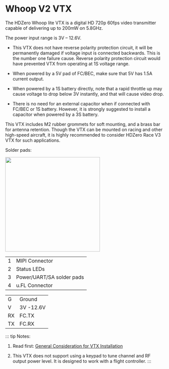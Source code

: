 # Whoop V2 VTX

The HDZero Whoop lite VTX is a digital HD 720p 60fps video transmitter capable of delivering up to 200mW on 5.8GHz.

The power input range is 3V – 12.6V.

- This VTX does not have reverse polarity protection circuit, it will be permanently damaged if voltage input is connected backwards. This is the number one failure cause. Reverse polarity protection circuit would have prevented VTX from operating at 1S voltage range.

- When powered by a 5V pad of FC/BEC, make sure that 5V has 1.5A current output.

- When powered by a 1S battery directly, note that a rapid throttle up may cause voltage to drop below 3V instantly, and that will cause video drop.

- There is no need for an external capacitor when if connected with FC/BEC or 1S battery. However, it is strongly suggested to install a capacitor when powered by a 3S battery.

This VTX includes M2 rubber grommets for soft mounting, and a brass bar for antenna retention. Though the VTX can be mounted on racing and other high-speed aircraft, it is highly recommended to consider HDZero Race V3 VTX for such applications.

Solder pads:

<img src="/media/image13.jpeg" id="image11" width="300">

<table id="table3">
<tr>
<td>1</td>
<td>MIPI Connector</td>
</tr>
<tr>
<td>2</td>
<td>Status LEDs</td>
</tr>
<tr>
<td>3</td>
<td>Power/UART/SA solder pads</td>
</tr>
<tr>
<td>4</td>
<td>u.FL Connector</td>
</tr>
</table>

<table id="table4">
<tr>
<td>G</td>
<td>Ground</td>
</tr>
<tr>
<td>V</td>
<td>3V -12.6V</td>
</tr>
<tr>
<td>RX</td>
<td>FC.TX</td>
</tr>
<tr>
<td>TX</td>
<td>FC.RX</td>
</tr>
</table>

::: tip
Notes:

1. Read first: [General Consideration for VTX Installation](vtx-general.md)

2. This VTX does not support using a keypad to tune channel and RF output power level. It is designed to work with a flight controller.
:::